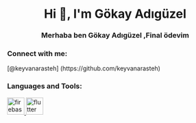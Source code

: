 <h1 align="center">Hi 👋, I'm Gökay Adıgüzel</h1>
<h3 align="center">Merhaba ben Gökay Adıgüzel ,Final ödevim</h3>

<h3 align="left">Connect with me:</h3>
<p align="left">
</p>
[@keyvanarasteh] (https://github.com/keyvanarasteh)
<h3 align="left">Languages and Tools:</h3>
<p align="left"> <a href="https://firebase.google.com/" target="_blank" rel="noreferrer"> <img src="https://www.vectorlogo.zone/logos/firebase/firebase-icon.svg" alt="firebase" width="40" height="40"/> </a> <a href="https://flutter.dev" target="_blank" rel="noreferrer"> <img src="https://www.vectorlogo.zone/logos/flutterio/flutterio-icon.svg" alt="flutter" width="40" height="40"/> </a> </p>
